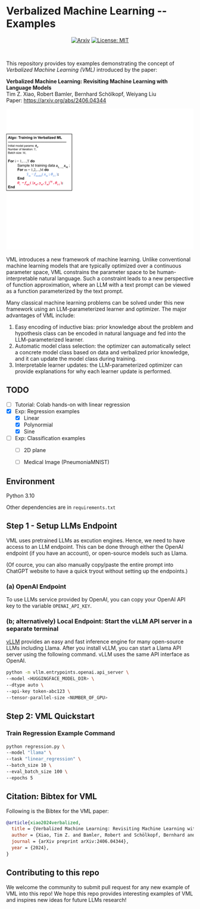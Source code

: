 # Verbalized Machine Learning -- Examples


<div align="center">

  [![Arxiv](https://img.shields.io/badge/arXiv-2406.04344-B31B1B.svg)](https://arxiv.org/abs/2406.04344)
  [![License: MIT](https://img.shields.io/badge/License-MIT-yellow.svg)](https://opensource.org/licenses/MIT)

</div>


<br>


This repository provides toy examples demonstrating the concept of _Verbalized Machine Learning (VML)_ introduced by the paper:

**Verbalized Machine Learning: Revisiting Machine Learning with Language Models**  
Tim Z. Xiao, Robert Bamler, Bernhard Schölkopf, Weiyang Liu  
Paper: https://arxiv.org/abs/2406.04344

![](imgs/vml_reg.gif)

VML introduces a new framework of machine learning.
Unlike conventional machine learning models that are typically optimized over a continuous parameter space, VML constrains the parameter space to be human-interpretable natural language. 
Such a constraint leads to a new perspective of function approximation, where an LLM with a text prompt can be viewed as a function parameterized by the text prompt.

Many classical machine learning problems can be solved under this new framework using an LLM-parameterized learner and optimizer. 
The major advantages of VML include:
1. Easy encoding of inductive bias: prior knowledge about the problem and hypothesis class can be encoded in natural language and fed into the LLM-parameterized learner. 
2. Automatic model class selection: the optimizer can automatically select a concrete model class based on data and verbalized prior knowledge, and it can update the model class during training. 
3. Interpretable learner updates: the LLM-parameterized optimizer can provide explanations for why each learner update is performed.

## TODO

- [ ] Tutorial: Colab hands-on with linear regression
- [x] Exp: Regression examples
    - [x] Linear
    - [x] Polynormial
    - [x] Sine
- [ ] Exp: Classification examples
    - [ ] 2D plane
    - [ ] Medical Image (PneumoniaMNIST)



## Environment 

Python 3.10

Other dependencies are in `requirements.txt`

## Step 1 - Setup LLMs Endpoint
VML uses pretrained LLMs as excution engines. Hence, we need to have access to an LLM endpoint.
This can be done through either the OpenAI endpoint (if you have an account), or open-source models such as Llama.

(Of cource, you can also manually copy/paste the entire prompt into ChatGPT website to have a quick tryout without setting up the endpoints.)


### (a) OpenAI Endpoint
To use LLMs service provided by OpenAI, you can copy your OpenAI API key to the variable `OPENAI_API_KEY`.

### (b; alternatively) Local Endpoint: Start the vLLM API server in a separate terminal

[vLLM](https://docs.vllm.ai/en/latest/) provides an easy and fast inference engine for many open-source LLMs including Llama.
After you install vLLM, you can start a Llama API server using the following command.
vLLM uses the same API interface as OpenAI. 

```bash
python -m vllm.entrypoints.openai.api_server \
--model <HUGGINGFACE_MODEL_DIR> \
--dtype auto \
--api-key token-abc123 \
--tensor-parallel-size <NUMBER_OF_GPU>
```

## Step 2: VML Quickstart

### Train Regression Example Command

```bash
python regression.py \
--model "llama" \
--task "linear_regression" \
--batch_size 10 \
--eval_batch_size 100 \
--epochs 5 
```

<!-- ### Train Classification Example Command

```bash
python classification_label.py \
--model "llama" \
--task "circle_classification" \
--batch_size 10 \
--eval_batch_size 100 \
--epochs 5 
``` -->



## Citation: Bibtex for VML
Following is the Bibtex for the VML paper:

```bibtex
@article{xiao2024verbalized,
  title = {Verbalized Machine Learning: Revisiting Machine Learning with Language Models},
  author = {Xiao, Tim Z. and Bamler, Robert and Schölkopf, Bernhard and Liu, Weiyang},
  journal = {arXiv preprint arXiv:2406.04344},
  year = {2024},
}
```


## Contributing to this repo
We welcome the community to submit pull request for any new example of VML into this repo!
We hope this repo provides interesting examples of VML and inspires new ideas for future LLMs research! 